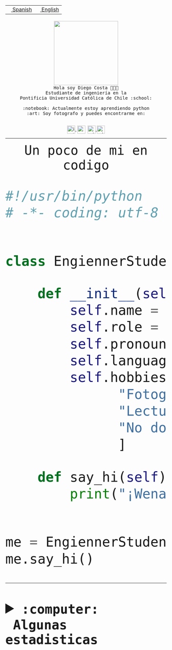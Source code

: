<table border="0"  align="right">
 <tr><td><a href="README.md"><img src="https://upload.wikimedia.org/wikipedia/commons/thumb/8/89/Bandera_de_Espa%C3%B1a.svg/1200px-Bandera_de_Espa%C3%B1a.svg.png" height="10"> Spanish</a></td>
 <td><a href="README.en.md"><img src="https://upload.wikimedia.org/wikipedia/commons/a/a4/Flag_of_the_United_States.svg" height="10"> English</a></td></tr>
</table><br><br><br>


<p align="center">
  <img src="https://github.com/diegocostares/diegocostares/blob/main/Images/aaa2.gif?raw=true" height="200px">
  <br><samp>
    Hola soy Diego Costa 👨🏻‍💻<br>
    Estudiante de ingeniería en la <br>
    Pontificia Universidad Católica de Chile :school:<br>
  <br>
    :notebook: Actualmente estoy aprendiendo python <br>
    :art: Soy fotografo y puedes encontrarme en: <br>
  <br></samp>
  
</p>

<p align="center">
   <a href="https://instagram.com/diegocosta_no" target="blank">
    <img 
    align="center" src="https://cdn.jsdelivr.net/npm/simple-icons@3.0.1/icons/instagram.svg" alt="instagram" height="25px" width="25px" />
  </a>
  <a style="border: 3px solid; color: white;"href="https://t.me/diegocosta_no" target="blank">
  <img
  align="center" alt="Telegram" width="25px" src="https://icons-for-free.com/iconfiles/png/512/Telegram-1324888767380505522.png" />
</a>
<a href="https://api.whatsapp.com/send?phone=56971897835&text=Hola!" target="blank">
  <img
  align="center" alt="wtsp" width="25px" src="https://img.icons8.com/pastel-glyph/2x/whatsapp--v2.png" />
</a>
<a href="https://www.linkedin.com/in/diego-costa-786249213/" target="blank">
  <img
  align="center" alt="wtsp" width="25px" src="https://img.icons8.com/metro/452/linkedin.png" />
</a>

  </a>
</p>

---


<p align="center"><font size="25"><samp>Un poco de mi en codigo</samp></front></p>


```python
#!/usr/bin/python
# -*- coding: utf-8 -*-


class EngiennerStudent:

    def __init__(self):
        self.name = "Diego Costa"
        self.role = "Estudiante"
        self.pronouns = "he/him"
        self.language_spoken = ["es_CL", "en_US"]
        self.hobbies = [
              "Fotografia",
              "Lectura",
              "No dormir",
              ]

    def say_hi(self):
        print("¡Wena mundo!")


me = EngiennerStudent()
me.say_hi()
```
---
<details>
  <summary><b><samp>:computer: &nbsp;Algunas estadisticas</samp></b></summary>
  <br/></p>

<!--START_SECTION:waka-->
![Code Time](http://img.shields.io/badge/Code%20Time-733%20hrs%2039%20mins-blue)

**Soy nocturno 🦉** 

```text
🌞 Mañana     7 commits      ░░░░░░░░░░░░░░░░░░░░░░░░░   1.12% 
🌆 Día        193 commits    ███████░░░░░░░░░░░░░░░░░░   30.88% 
🌃 Tarde      242 commits    █████████░░░░░░░░░░░░░░░░   38.72% 
🌙 Noche      183 commits    ███████░░░░░░░░░░░░░░░░░░   29.28%

```
📅 **Soy más productivo los Miércoles** 

```text
Lunes        67 commits     ██░░░░░░░░░░░░░░░░░░░░░░░   10.72% 
Martes       71 commits     ██░░░░░░░░░░░░░░░░░░░░░░░   11.36% 
Miércoles    142 commits    █████░░░░░░░░░░░░░░░░░░░░   22.72% 
Jueves       77 commits     ███░░░░░░░░░░░░░░░░░░░░░░   12.32% 
Viernes      56 commits     ██░░░░░░░░░░░░░░░░░░░░░░░   8.96% 
Sábado       91 commits     ███░░░░░░░░░░░░░░░░░░░░░░   14.56% 
Domingo      121 commits    ████░░░░░░░░░░░░░░░░░░░░░   19.36%

```


📊 **Esta semana me dediqué a** 

```text
🐱‍💻 Proyectos: 
TempLex                  4 hrs 48 mins       █████████████████████████   99.84% 
login_MP                 0 secs              ░░░░░░░░░░░░░░░░░░░░░░░░░   0.16%

```


 Last Updated on 21/11/2022 14:21:58 UTC
<!--END_SECTION:waka-->
  
  

<p align="center"> <img src="https://github-readme-stats.vercel.app/api?username=diegocostares&show_icons=true&theme=ayu-mirage" alt="abhisheknaiidu" /></p>
 
</details>
